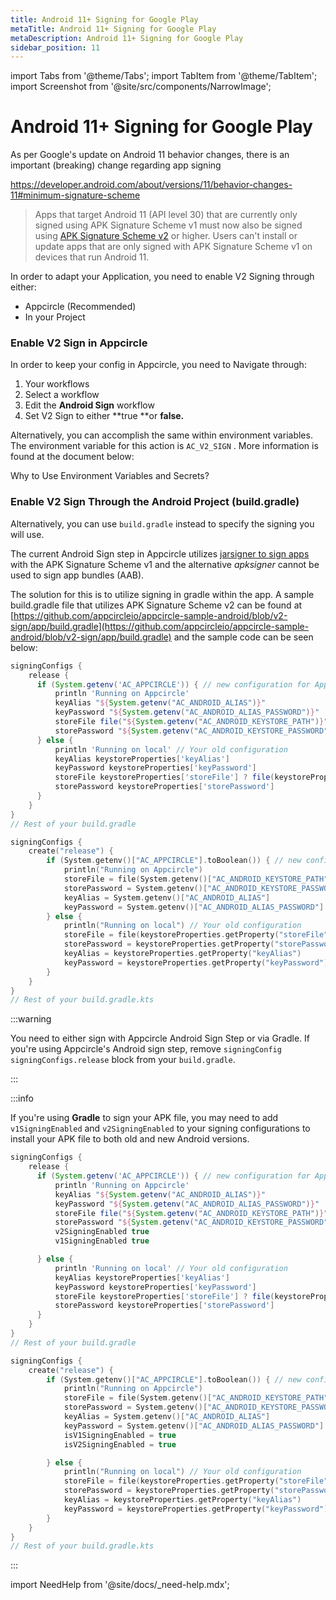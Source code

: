 ```yaml
---
title: Android 11+ Signing for Google Play
metaTitle: Android 11+ Signing for Google Play
metaDescription: Android 11+ Signing for Google Play
sidebar_position: 11
---
```


import Tabs from '@theme/Tabs';
import TabItem from '@theme/TabItem';
import Screenshot from '@site/src/components/NarrowImage';

# Android 11+ Signing for Google Play

As per Google's update on Android 11 behavior changes, there is an important (breaking) change regarding app signing

https://developer.android.com/about/versions/11/behavior-changes-11#minimum-signature-scheme

> Apps that target Android 11 (API level 30) that are currently only signed using APK Signature Scheme v1 must now also be signed using [APK Signature Scheme v2](https://source.android.com/security/apksigning/v2) or higher. Users can't install or update apps that are only signed with APK Signature Scheme v1 on devices that run Android 11.

In order to adapt your Application, you need to enable V2 Signing through either:

- Appcircle (Recommended)
- In your Project

### Enable V2 Sign in Appcircle

In order to keep your config in Appcircle, you need to Navigate through:

1. Your workflows
2. Select a workflow
3. Edit the **Android Sign** workflow
4. Set V2 Sign to either **true **or **false.**

<Screenshot src="https://cdn.appcircle.io/docs/assets/build-configuration-android-v2-sign.png" />

Alternatively, you can accomplish the same within environment variables. The environment variable for this action is `AC_V2_SIGN` . More information is found at the document below:

<ContentRef url="../environment-variables/why-to-use-environment-variables-and-secrets">
  Why to Use Environment Variables and Secrets?
</ContentRef>

### Enable V2 Sign Through the Android Project (build.gradle)

Alternatively, you can use `build.gradle` instead to specify the signing you will use.

The current Android Sign step in Appcircle utilizes [jarsigner to sign apps](https://developer.android.com/studio/build/building-cmdline#bundle_build_gradle) with the APK Signature Scheme v1 and the alternative _apksigner_ cannot be used to sign app bundles (AAB).

The solution for this is to utilize signing in gradle within the app. A sample build.gradle file that utilizes APK Signature Scheme v2 can be found at [https://github.com/appcircleio/appcircle-sample-android/blob/v2-sign/app/build.gradle](https://github.com/appcircleio/appcircle-sample-android/blob/v2-sign/app/build.gradle) and the sample code can be seen below:


<Tabs>
  <TabItem value="groovy" label="build.gradle" default>

```groovy
signingConfigs {
    release {
      if (System.getenv('AC_APPCIRCLE')) { // new configuration for Appcircle
          println 'Running on Appcircle'
          keyAlias "${System.getenv("AC_ANDROID_ALIAS")}"
          keyPassword "${System.getenv("AC_ANDROID_ALIAS_PASSWORD")}"
          storeFile file("${System.getenv("AC_ANDROID_KEYSTORE_PATH")}")
          storePassword "${System.getenv("AC_ANDROID_KEYSTORE_PASSWORD")}"
      } else {
          println 'Running on local' // Your old configuration
          keyAlias keystoreProperties['keyAlias']
          keyPassword keystoreProperties['keyPassword']
          storeFile keystoreProperties['storeFile'] ? file(keystoreProperties['storeFile']) : null
          storePassword keystoreProperties['storePassword']
      }
    }
}
// Rest of your build.gradle

```


  </TabItem>
  <TabItem value="kotlin" label="build.gradle.kts">

```kotlin
signingConfigs {
    create("release") {
        if (System.getenv()["AC_APPCIRCLE"].toBoolean()) { // new configuration for Appcircle
            println("Running on Appcircle")
            storeFile = file(System.getenv()["AC_ANDROID_KEYSTORE_PATH"])
            storePassword = System.getenv()["AC_ANDROID_KEYSTORE_PASSWORD"]
            keyAlias = System.getenv()["AC_ANDROID_ALIAS"]
            keyPassword = System.getenv()["AC_ANDROID_ALIAS_PASSWORD"]
        } else {
            println("Running on local") // Your old configuration
            storeFile = file(keystoreProperties.getProperty("storeFile"))
            storePassword = keystoreProperties.getProperty("storePassword")
            keyAlias = keystoreProperties.getProperty("keyAlias")
            keyPassword = keystoreProperties.getProperty("keyPassword")
        }
    }
}
// Rest of your build.gradle.kts

```

  </TabItem>
</Tabs>

:::warning

You need to either sign with Appcircle Android Sign Step or via Gradle. If you're using Appcircle's Android sign step, remove `signingConfig signingConfigs.release` block from your `build.gradle`.

:::


:::info

If you're using **Gradle** to sign your APK file, you may need to add `v1SigningEnabled` and `v2SigningEnabled` to your signing configurations to install your APK file to both old and new Android versions.


<Tabs>
  <TabItem value="groovy" label="build.gradle" default>

```groovy
signingConfigs {
    release {
      if (System.getenv('AC_APPCIRCLE')) { // new configuration for Appcircle
          println 'Running on Appcircle'
          keyAlias "${System.getenv("AC_ANDROID_ALIAS")}"
          keyPassword "${System.getenv("AC_ANDROID_ALIAS_PASSWORD")}"
          storeFile file("${System.getenv("AC_ANDROID_KEYSTORE_PATH")}")
          storePassword "${System.getenv("AC_ANDROID_KEYSTORE_PASSWORD")}"
          v2SigningEnabled true
          v1SigningEnabled true

      } else {
          println 'Running on local' // Your old configuration
          keyAlias keystoreProperties['keyAlias']
          keyPassword keystoreProperties['keyPassword']
          storeFile keystoreProperties['storeFile'] ? file(keystoreProperties['storeFile']) : null
          storePassword keystoreProperties['storePassword']
      }
    }
}
// Rest of your build.gradle

```


  </TabItem>
  <TabItem value="kotlin" label="build.gradle.kts">

```kotlin
signingConfigs {
    create("release") {
        if (System.getenv()["AC_APPCIRCLE"].toBoolean()) { // new configuration for Appcircle
            println("Running on Appcircle")
            storeFile = file(System.getenv()["AC_ANDROID_KEYSTORE_PATH"])
            storePassword = System.getenv()["AC_ANDROID_KEYSTORE_PASSWORD"]
            keyAlias = System.getenv()["AC_ANDROID_ALIAS"]
            keyPassword = System.getenv()["AC_ANDROID_ALIAS_PASSWORD"]
            isV1SigningEnabled = true
            isV2SigningEnabled = true

        } else {
            println("Running on local") // Your old configuration
            storeFile = file(keystoreProperties.getProperty("storeFile"))
            storePassword = keystoreProperties.getProperty("storePassword")
            keyAlias = keystoreProperties.getProperty("keyAlias")
            keyPassword = keystoreProperties.getProperty("keyPassword")
        }
    }
}
// Rest of your build.gradle.kts
```

  </TabItem>
</Tabs>


:::

import NeedHelp from '@site/docs/\_need-help.mdx';

<NeedHelp />
